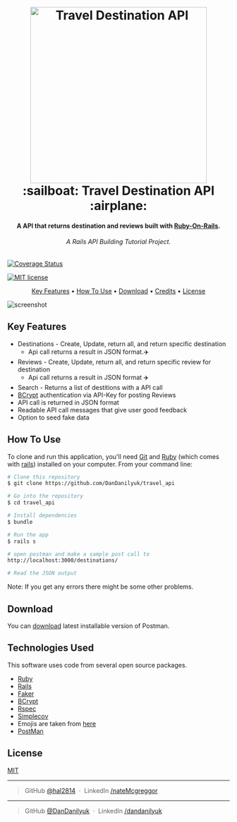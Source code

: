 
<h1 align="center">
  <br>
  <a href="http://guides.rubyonrails.org/"><img src="http://logos-download.com/wp-content/uploads/2016/09/Ruby_on_Rails_logo.png" alt="Travel Destination API" width="400"></a>
  <br>
  :sailboat: Travel Destination API :airplane:
  <br>
</h1>

<h4 align="center">A API that returns destination and reviews built with <a href="http://guides.rubyonrails.org/" target="_blank">Ruby-On-Rails</a>.</h4>
<h6 align="center">A Rails API Building Tutorial Project.</h6>

<p align="center">

  [![Coverage Status](https://img.shields.io/coveralls/aterris/simplecov-shield.svg)](https://coveralls.io/r/aterris/simplecov-shield?branch=master)


  [![MIT license](http://img.shields.io/badge/license-MIT-brightgreen.svg)](http://opensource.org/licenses/MIT)
</p>

<p align="center">
  <a href="#key-features">Key Features</a> •
  <a href="#how-to-use">How To Use</a> •
  <a href="#download">Download</a> •
  <a href="#credits">Credits</a> •
  <a href="#license">License</a>
</p>

![screenshot](https://thumbs.gfycat.com/ObeseDearestChrysalis-max-14mb.gif)

## Key Features

* Destinations - Create, Update, return all, and return specific destination
  - Api call returns a result in JSON format.:airplane:
* Reviews - Create, Update, return all, and return specific review for destination
  - Api call returns a result in JSON format :airplane:
* Search - Returns a list of destitions with a API call
* [BCrypt](https://github.com/codahale/bcrypt-ruby) authentication via API-Key for posting Reviews
* API call is returned in JSON format
* Readable API call messages that give user good feedback
* Option to seed fake data

## How To Use

To clone and run this application, you'll need [Git](https://git-scm.com) and [Ruby](http://ruby-doc.org/) (which comes with [rails](http://guides.rubyonrails.org/)) installed on your computer. From your command line:

```bash
# Clone this repository
$ git clone https://github.com/DanDanilyuk/travel_api

# Go into the repository
$ cd travel_api

# Install dependencies
$ bundle

# Run the app
$ rails s

# open postman and make a sample post call to
http://localhost:3000/destinations/

# Read the JSON output
```

Note: If you get any errors there might be some other problems.


## Download

You can [download](https://www.getpostman.com/) latest installable version of Postman.

## Technologies Used

This software uses code from several open source packages.

- [Ruby](http://ruby-doc.org/)
- [Rails](http://guides.rubyonrails.org/)
- [Faker](https://github.com/stympy/faker)
- [BCrypt](https://github.com/codahale/bcrypt-ruby)
- [Rspec](https://github.com/rspec/rspec-rails)
- [Simplecov](https://github.com/colszowka/simplecov)
- Emojis are taken from [here](https://github.com/arvida/emoji-cheat-sheet.com)
- [PostMan](https://www.getpostman.com/)

## License

[MIT](https://opensource.org/licenses/MIT)

---

> GitHub [@hal2814](https://github.com/hal2814) &nbsp;&middot;&nbsp;
> LinkedIn [/nateMcgreggor](https://www.linkedin.com/in/nate-mcgregor/)

---

> GitHub [@DanDanilyuk](https://github.com/dandanilyuk) &nbsp;&middot;&nbsp;
> LinkedIn [/dandanilyuk](https://www.linkedin.com/in/dandanilyuk/)
